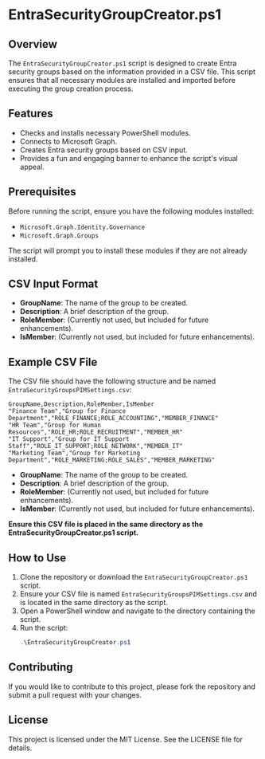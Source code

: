 # EntraSecurityGroupCreator.ps1

## Overview

The `EntraSecurityGroupCreator.ps1` script is designed to create Entra security groups based on the information provided in a CSV file. This script ensures that all necessary modules are installed and imported before executing the group creation process.

## Features

- Checks and installs necessary PowerShell modules.
- Connects to Microsoft Graph.
- Creates Entra security groups based on CSV input.
- Provides a fun and engaging banner to enhance the script's visual appeal.

## Prerequisites

Before running the script, ensure you have the following modules installed:
- `Microsoft.Graph.Identity.Governance`
- `Microsoft.Graph.Groups`

The script will prompt you to install these modules if they are not already installed.

## CSV Input Format

- **GroupName**: The name of the group to be created.
- **Description**: A brief description of the group.
- **RoleMember**: (Currently not used, but included for future enhancements).
- **IsMember**: (Currently not used, but included for future enhancements).

## Example CSV File

The CSV file should have the following structure and be named `EntraSecurityGroupsPIMSettings.csv`:

```csv
GroupName,Description,RoleMember,IsMember
"Finance Team","Group for Finance Department","ROLE_FINANCE;ROLE_ACCOUNTING","MEMBER_FINANCE"
"HR Team","Group for Human Resources","ROLE_HR;ROLE_RECRUITMENT","MEMBER_HR"
"IT Support","Group for IT Support Staff","ROLE_IT_SUPPORT;ROLE_NETWORK","MEMBER_IT"
"Marketing Team","Group for Marketing Department","ROLE_MARKETING;ROLE_SALES","MEMBER_MARKETING"
```
- **GroupName**: The name of the group to be created.
- **Description**: A brief description of the group.
- **RoleMember**: (Currently not used, but included for future enhancements).
- **IsMember**: (Currently not used, but included for future enhancements).

**Ensure this CSV file is placed in the same directory as the EntraSecurityGroupCreator.ps1 script.**


## How to Use

1. Clone the repository or download the `EntraSecurityGroupCreator.ps1` script.
2. Ensure your CSV file is named `EntraSecurityGroupsPIMSettings.csv` and is located in the same directory as the script.
3. Open a PowerShell window and navigate to the directory containing the script.
4. Run the script:
   ```powershell
   .\EntraSecurityGroupCreator.ps1
   ```

## Contributing
If you would like to contribute to this project, please fork the repository and submit a pull request with your changes.

## License
This project is licensed under the MIT License. See the LICENSE file for details.